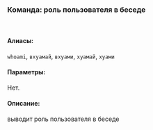 ### **Команда: роль пользователя в беседе**
<br>

#### **Алиасы**:
`whoami`, `вхуамай`, `вхуами`, `хуамай`, `хуами`


#### **Параметры**:
Нет.


#### **Описание**:
выводит роль пользователя в беседе
